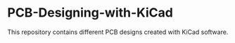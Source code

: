 # PCB-Designing-with-KiCad
This repository contains different PCB designs created with KiCad software.
